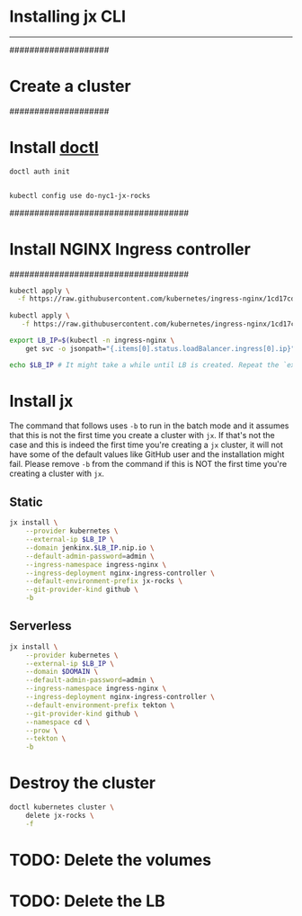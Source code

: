 # Installing jx CLI

---
####################
# Create a cluster #
####################

# Install [doctl](https://github.com/digitalocean/doctl)
```bash
doctl auth init


kubectl config use do-nyc1-jx-rocks
```

####################################
# Install NGINX Ingress controller #
####################################
```bash
kubectl apply \
  -f https://raw.githubusercontent.com/kubernetes/ingress-nginx/1cd17cd12c98563407ad03812aebac46ca4442f2/deploy/mandatory.yaml .
  
kubectl apply \
   -f https://raw.githubusercontent.com/kubernetes/ingress-nginx/1cd17cd12c98563407ad03812aebac46ca4442f2/deploy/provider/cloud-generic.yaml

export LB_IP=$(kubectl -n ingress-nginx \
    get svc -o jsonpath="{.items[0].status.loadBalancer.ingress[0].ip}")

echo $LB_IP # It might take a while until LB is created. Repeat the `export` command if the output is empty.
```

# Install jx 


The command that follows uses `-b` to run in the batch mode and it assumes that this is not the first time you create a cluster with `jx`.
If that's not the case and this is indeed the first time you're creating a `jx` cluster, it will not have some of the default values like GitHub user and the installation might fail.
Please remove `-b` from the command if this is NOT the first time you're creating a cluster with `jx`.

## Static
```bash
jx install \
    --provider kubernetes \
    --external-ip $LB_IP \
    --domain jenkinx.$LB_IP.nip.io \
    --default-admin-password=admin \
    --ingress-namespace ingress-nginx \
    --ingress-deployment nginx-ingress-controller \
    --default-environment-prefix jx-rocks \
    --git-provider-kind github \
    -b
```
## Serverless
```bash
jx install \
    --provider kubernetes \
    --external-ip $LB_IP \
    --domain $DOMAIN \
    --default-admin-password=admin \
    --ingress-namespace ingress-nginx \
    --ingress-deployment nginx-ingress-controller \
    --default-environment-prefix tekton \
    --git-provider-kind github \
    --namespace cd \
    --prow \
    --tekton \
    -b
```

# Destroy the cluster 
```bash
doctl kubernetes cluster \
    delete jx-rocks \
    -f
```
# TODO: Delete the volumes

# TODO: Delete the LB